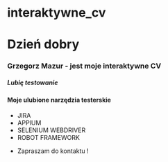 # interaktywne_cv

# Dzień dobry

### Grzegorz Mazur - jest moje interaktywne CV 

##### Lubię testowanie



#### Moje ulubione narzędzia testerskie
- JIRA
- APPIUM
- SELENIUM WEBDRIVER 
- ROBOT FRAMEWORK


* Zapraszam do kontaktu !
